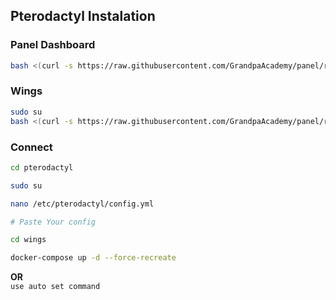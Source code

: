 ## Pterodactyl Instalation

### Panel Dashboard
```bash
bash <(curl -s https://raw.githubusercontent.com/GrandpaAcademy/panel/refs/heads/main/panel)
```

### Wings

```bash
sudo su
bash <(curl -s https://raw.githubusercontent.com/GrandpaAcademy/panel/refs/heads/main/wings)
```

### Connect 

```bash
cd pterodactyl

sudo su

nano /etc/pterodactyl/config.yml

# Paste Your config

cd wings

docker-compose up -d --force-recreate

```
<b>OR</b> <br>
``use auto set command ``
